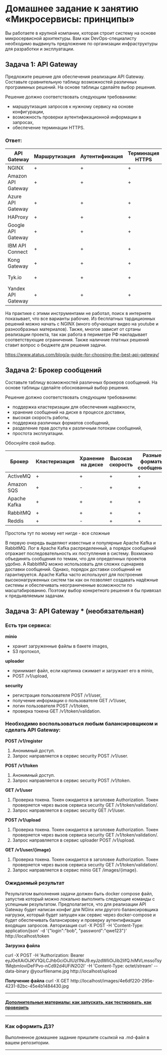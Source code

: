 
# Домашнее задание к занятию «Микросервисы: принципы»

Вы работаете в крупной компании, которая строит систему на основе микросервисной архитектуры.
Вам как DevOps-специалисту необходимо выдвинуть предложение по организации инфраструктуры для разработки и эксплуатации.

## Задача 1: API Gateway 

Предложите решение для обеспечения реализации API Gateway. Составьте сравнительную таблицу возможностей различных программных решений. На основе таблицы сделайте выбор решения.

Решение должно соответствовать следующим требованиям:
- маршрутизация запросов к нужному сервису на основе конфигурации,
- возможность проверки аутентификационной информации в запросах,
- обеспечение терминации HTTPS.


### Ответ:


|     API Gateway    | Маршрутизация | Аутентификация     |Терминация HTTPS |    Стоимость            |
|--------------------|---------------|--------------------|-----------------|-------------------------|
| NGINX              | +             | +                  | +               | Бесплатно               |
| Amazon API Gateway | +             | +                  | +               | Платно                  |
| Azure API Gateway  | +             | +                  | +               | Платно                  |
| HAProxy            | +             | +                  | +               | Бесплатно               |
| Google API Gateway | +             | +                  | +               | Платно                  |
| IBM API Connect    | +             | +                  | +               | Платно                  |
| Kong Gateway       | +             | +                  | +               | Бесплатно/Платно        |
| Tyk.io             | +             | +                  | +               | Бесплатно, MPL          |
| Yandex API Gateway | +             | +                  | +               | Платно                  |




На практике с этими инструментами не работал, поиск в интернете показывает, что все варианты рабочие. Из бесплатных тардиционных решений можно начать с NGINX (много обучающих видео на youtube и разнообразных материалов).
Также, многое зависит от сртаны реализации проекта, так как работа в периметре РФ накладывает соответствующие ограничения. Также наличние платных решений ставит вопрос о бюджете для решения задачи.

https://www.atatus.com/blog/a-guide-for-choosing-the-best-api-gateway/





## Задача 2: Брокер сообщений

Составьте таблицу возможностей различных брокеров сообщений. На основе таблицы сделайте обоснованный выбор решения.

Решение должно соответствовать следующим требованиям:
- поддержка кластеризации для обеспечения надёжности,
- хранение сообщений на диске в процессе доставки,
- высокая скорость работы,
- поддержка различных форматов сообщений,
- разделение прав доступа к различным потокам сообщений,
- простота эксплуатации.

Обоснуйте свой выбор.


| Брокер | Кластеризация | Хранение на диске | Высокая скорость | Разные форматы сообщений | Разделение прав доступа | Простота |
| ----- | ----- | ----- | ----- | ----- | ----- | ----- |
| ActiveMQ |       + |   + |   + |   + |   + |  &#9760;|
| Amazon SQS |    + |   - |   + |   + |   + |  &#9760;|
| Apache Kafka |    + |   + |   + |   + |   + |  &#9760;|
| RabbitMQ |    + |   + |   + |   + |   + |   &#9760; |
| Reddis |    + |   - |   + |   + |   - |  &#9760;|

Простоты тут по моему нет нигде - все сложные

В первую очередь выделяют известные и популярные Apache Kafka и RabbitMQ.
Лог в Apache Kafka распределенный, а порядок сообщений отражает последовательность их поступления в систему. Вохможно объединять сообщения по темам, что для определнных проектов удобно. А  RabbitMQ можно использовать для сложнх сценариев доставки сообщений. Однако, порядок доставки сообщений не гарантируется. Apache Kafka часто используют для построения высоконагруженных систем так как он позволяет создавать надёжные системы и обеспечивать неограниченные возможности по масштабированию. Поэтому выбор конкретного решения я бы привязал к предьявляемым задачам.


## Задача 3: API Gateway * (необязательная)

### Есть три сервиса:

**minio**
- хранит загруженные файлы в бакете images,
- S3 протокол,

**uploader**
- принимает файл, если картинка сжимает и загружает его в minio,
- POST /v1/upload,

**security**
- регистрация пользователя POST /v1/user,
- получение информации о пользователе GET /v1/user,
- логин пользователя POST /v1/token,
- проверка токена GET /v1/token/validation.

### Необходимо воспользоваться любым балансировщиком и сделать API Gateway:

**POST /v1/register**
1. Анонимный доступ.
2. Запрос направляется в сервис security POST /v1/user.

**POST /v1/token**
1. Анонимный доступ.
2. Запрос направляется в сервис security POST /v1/token.

**GET /v1/user**
1. Проверка токена. Токен ожидается в заголовке Authorization. Токен проверяется через вызов сервиса security GET /v1/token/validation/.
2. Запрос направляется в сервис security GET /v1/user.

**POST /v1/upload**
1. Проверка токена. Токен ожидается в заголовке Authorization. Токен проверяется через вызов сервиса security GET /v1/token/validation/.
2. Запрос направляется в сервис uploader POST /v1/upload.

**GET /v1/user/{image}**
1. Проверка токена. Токен ожидается в заголовке Authorization. Токен проверяется через вызов сервиса security GET /v1/token/validation/.
2. Запрос направляется в сервис minio GET /images/{image}.

### Ожидаемый результат

Результатом выполнения задачи должен быть docker compose файл, запустив который можно локально выполнить следующие команды с успешным результатом.
Предполагается, что для реализации API Gateway будет написан конфиг для NGinx или другого балансировщика нагрузки, который будет запущен как сервис через docker-compose и будет обеспечивать балансировку и проверку аутентификации входящих запросов.
Авторизация
curl -X POST -H 'Content-Type: application/json' -d '{"login":"bob", "password":"qwe123"}' http://localhost/token

**Загрузка файла**

curl -X POST -H 'Authorization: Bearer eyJ0eXAiOiJKV1QiLCJhbGciOiJIUzI1NiJ9.eyJzdWIiOiJib2IifQ.hiMVLmssoTsy1MqbmIoviDeFPvo-nCd92d4UFiN2O2I' -H 'Content-Type: octet/stream' --data-binary @yourfilename.jpg http://localhost/upload

**Получение файла**
curl -X GET http://localhost/images/4e6df220-295e-4231-82bc-45e4b1484430.jpg

---

#### [Дополнительные материалы: как запускать, как тестировать, как проверить](https://github.com/netology-code/devkub-homeworks/tree/main/11-microservices-02-principles)

---

### Как оформить ДЗ?

Выполненное домашнее задание пришлите ссылкой на .md-файл в вашем репозитории.

---
